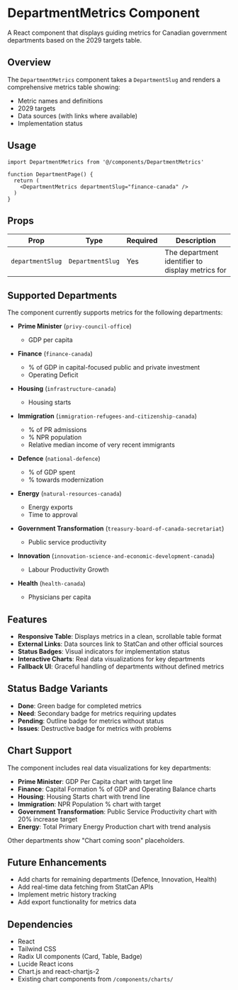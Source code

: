 # DepartmentMetrics Component

A React component that displays guiding metrics for Canadian government departments based on the 2029 targets table.

## Overview

The `DepartmentMetrics` component takes a `DepartmentSlug` and renders a comprehensive metrics table showing:
- Metric names and definitions
- 2029 targets
- Data sources (with links where available)
- Implementation status

## Usage

```tsx
import DepartmentMetrics from '@/components/DepartmentMetrics'

function DepartmentPage() {
  return (
    <DepartmentMetrics departmentSlug="finance-canada" />
  )
}
```

## Props

| Prop | Type | Required | Description |
|------|------|----------|-------------|
| `departmentSlug` | `DepartmentSlug` | Yes | The department identifier to display metrics for |

## Supported Departments

The component currently supports metrics for the following departments:

- **Prime Minister** (`privy-council-office`)
  - GDP per capita
  
- **Finance** (`finance-canada`)
  - % of GDP in capital-focused public and private investment
  - Operating Deficit
  
- **Housing** (`infrastructure-canada`)
  - Housing starts
  
- **Immigration** (`immigration-refugees-and-citizenship-canada`)
  - % of PR admissions
  - % NPR population
  - Relative median income of very recent immigrants
  
- **Defence** (`national-defence`)
  - % of GDP spent
  - % towards modernization
  
- **Energy** (`natural-resources-canada`)
  - Energy exports
  - Time to approval
  
- **Government Transformation** (`treasury-board-of-canada-secretariat`)
  - Public service productivity
  
- **Innovation** (`innovation-science-and-economic-development-canada`)
  - Labour Productivity Growth
  
- **Health** (`health-canada`)
  - Physicians per capita

## Features

- **Responsive Table**: Displays metrics in a clean, scrollable table format
- **External Links**: Data sources link to StatCan and other official sources
- **Status Badges**: Visual indicators for implementation status
- **Interactive Charts**: Real data visualizations for key departments
- **Fallback UI**: Graceful handling of departments without defined metrics

## Status Badge Variants

- **Done**: Green badge for completed metrics
- **Need**: Secondary badge for metrics requiring updates
- **Pending**: Outline badge for metrics without status
- **Issues**: Destructive badge for metrics with problems

## Chart Support

The component includes real data visualizations for key departments:

- **Prime Minister**: GDP Per Capita chart with target line
- **Finance**: Capital Formation % of GDP and Operating Balance charts
- **Housing**: Housing Starts chart with trend line
- **Immigration**: NPR Population % chart with target
- **Government Transformation**: Public Service Productivity chart with 20% increase target
- **Energy**: Total Primary Energy Production chart with trend analysis

Other departments show "Chart coming soon" placeholders.

## Future Enhancements

- Add charts for remaining departments (Defence, Innovation, Health)
- Add real-time data fetching from StatCan APIs
- Implement metric history tracking
- Add export functionality for metrics data

## Dependencies

- React
- Tailwind CSS
- Radix UI components (Card, Table, Badge)
- Lucide React icons
- Chart.js and react-chartjs-2
- Existing chart components from `/components/charts/`